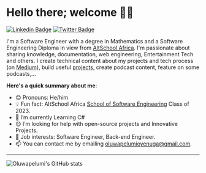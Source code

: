 # Hello there; welcome 👋🏾

[![Linkedin Badge](https://img.shields.io/badge/-oluwapelumi-blue?style=for-the-badge&logo=Linkedin&logoColor=white&link=https://www.linkedin.com/in/oluwapelumi-oyenuga)](https://www.linkedin.com/in/oluwapelumi-oyenuga/) [![Twitter Badge](https://img.shields.io/badge/-@ogbenioye-1ca0f1?style=for-the-badge&logo=twitter&logoColor=white&link=https://twitter.com/ogbenioye)](https://twitter.com/ogbenioye)

I'm a Software Engineer with a degree in Mathematics and a Software Engineering Diploma in view from [AltSchool Africa](https://altschoolafrica.com). I'm passionate about sharing knowledge, documentation, web engineering, Entertainment Tech and others. I create technical content about my projects and tech process (on [Medium](https://medium.com/@ogbenioye)), build useful [projects](https://github.com/ogbenioye), create podcast content, feature on some podcasts,...

**Here's a quick summary about me**:

- 😊 Pronouns: He/him
- 💡 Fun fact: AltSchool Africa [School of Software Engineering](https://altschoolafrica.com/schools/engineering) Class of 2023.
- 🌱 I’m currently Learning C#
- 😊 I’m looking for help with open-source projects and Innovative Projects.
- 💼 Job interests: Software Engineer, Back-end Engineer.
- 📫 You can contact me by emailing oluwapelumioyenuga@gmail.com.

---

<img align="center" src="https://github-readme-stats.vercel.app/api/top-langs/?username=ogbenioye&langs_count=8&layout=compact&hide_border=true" alt="Oluwapelumi's GitHub stats" />
